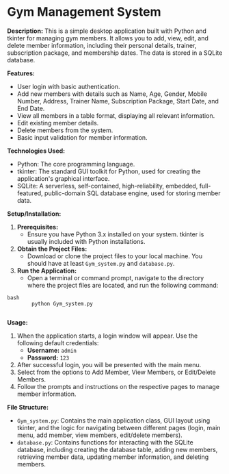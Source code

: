 # Gym Management System

**Description:**
This is a simple desktop application built with Python and tkinter for managing gym members. It allows you to add, view, edit, and delete member information, including their personal details, trainer, subscription package, and membership dates. The data is stored in a SQLite database.

**Features:**
*   User login with basic authentication.
*   Add new members with details such as Name, Age, Gender, Mobile Number, Address, Trainer Name, Subscription Package, Start Date, and End Date.
*   View all members in a table format, displaying all relevant information.
*   Edit existing member details.
*   Delete members from the system.
*   Basic input validation for member information.

**Technologies Used:**
*   Python: The core programming language.
*   tkinter: The standard GUI toolkit for Python, used for creating the application's graphical interface.
*   SQLite: A serverless, self-contained, high-reliability, embedded, full-featured, public-domain SQL database engine, used for storing member data.

**Setup/Installation:**
1.  **Prerequisites:**
    *   Ensure you have Python 3.x installed on your system. tkinter is usually included with Python installations.
2.  **Obtain the Project Files:**
    *   Download or clone the project files to your local machine. You should have at least `Gym_system.py` and `database.py`.
3.  **Run the Application:**
    *   Open a terminal or command prompt, navigate to the directory where the project files are located, and run the following command:
```
bash
        python Gym_system.py
        
```
**Usage:**
1.  When the application starts, a login window will appear. Use the following default credentials:
    *   **Username:** `admin`
    *   **Password:** `123`
2.  After successful login, you will be presented with the main menu.
3.  Select from the options to Add Member, View Members, or Edit/Delete Members.
4.  Follow the prompts and instructions on the respective pages to manage member information.

**File Structure:**
*   `Gym_system.py`: Contains the main application class, GUI layout using tkinter, and the logic for navigating between different pages (login, main menu, add member, view members, edit/delete members).
*   `database.py`: Contains functions for interacting with the SQLite database, including creating the database table, adding new members, retrieving member data, updating member information, and deleting members.
